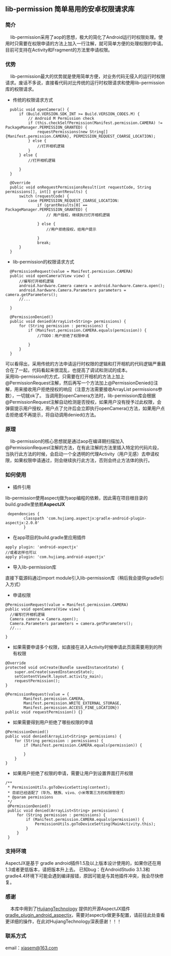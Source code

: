 ## lib-permission 简单易用的安卓权限请求库

### 简介

&nbsp;&nbsp;&nbsp;&nbsp;lib-permission采用了aop的思想，极大的简化了Android运行时权限处理。使用时只需要在权限申请的方法上加入一行注解，就可简单方便的处理权限的申请。目前可支持在Activity和Fragment的方法里申请权限。

### 优势

&nbsp;&nbsp;&nbsp;&nbsp;lib-permission最大的优势就是使用简单方便，对业务代码无侵入的运行时权限请求。废话不多说，直接看代码对比传统的运行时权限请求和使用lib-permission库的权限请求。

  * 传统的权限请求方式

  ```
    public void openCamera() {
        if (Build.VERSION.SDK_INT >= Build.VERSION_CODES.M) {
            // Android M Permission check
            if (this.checkSelfPermission(Manifest.permission.CAMERA) != PackageManager.PERMISSION_GRANTED) {
                requestPermissions(new String[]{Manifest.permission.CAMERA}, PERMISSION_REQUEST_COARSE_LOCATION);
            } else {
                //打开相机逻辑
            }
        } else {
            //打开相机逻辑

        }
    }

    @Override
    public void onRequestPermissionsResult(int requestCode, String permissions[], int[] grantResults) {
        switch (requestCode) {
            case PERMISSION_REQUEST_COARSE_LOCATION:
                if (grantResults[0] == PackageManager.PERMISSION_GRANTED) {
                    // 用户授权，继续执行打开相机逻辑

                } else {
                    //用户拒绝授权，给用户提示

                }
                break;
        }
    }
  ```

  * lib-permission的权限请求方式

  ```
    @PermissionRequest(value = Manifest.permission.CAMERA)
    public void openCamera(View view) {
        //编写打开相机逻辑
        android.hardware.Camera camera = android.hardware.Camera.open();
        android.hardware.Camera.Parameters parameters = camera.getParameters();
        //...

    }

    @PermissionDenied()
    public void denied(ArrayList<String> permissions) {
        for (String permission : permissions) {
            if (Manifest.permission.CAMERA.equals(permission)) {
                //TODO：用户拒绝了权限申请

            }
        }
    }
  ```
可以看得出，采用传统的方法申请运行时权限的逻辑和打开相机的代码逻辑严重藕合在了一起，代码看起来很混乱，也提高了调试和测试的成本。<br/>
采用lib-permission的方式，只需要在打开相机的方法上加上@PermissionRequest注解，然后再写一个方法加上@PermissionDenied()注解，用来接收用户拒绝授权的响应（注意方法需要接收ArrayList<String> permissions参数），一切就ok了。
当调用到openCamera方法时，lib-permission库会根据@PermissionRequest注解自动检测是否授权，如果用户没有授予过此权限，会弹窗提示用户授权，用户点了允许后会立即执行openCamera()方法，如果用户点击拒绝或不再提示，将自动调用denied()方法。

### 原理

&nbsp;&nbsp;&nbsp;&nbsp;lib-permission的核心思想就是通过aop在编译期扫描加入@PermissionRequest注解的方法，在有此注解的方法里插入特定的代码片段，当执行此方法的时候，会启动一个全透明的代理Activity（用户无感）去申请权限，如果权限申请通过，则会继续执行此方法，否则会终止方法体的执行。

### 如何使用

* 插件引用

lib-permission使用aspectj做为aop编程的依赖，因此需在项目根目录的build.gradle里依赖**AspectJX**

```
 dependencies {
        classpath 'com.hujiang.aspectjx:gradle-android-plugin-aspectjx:2.0.0'
        }
```

* 在app项目的build.gradle里应用插件

```
apply plugin: 'android-aspectjx'
//或者这样也可以
apply plugin: 'com.hujiang.android-aspectjx'
```

* 导入lib-permission库

直接下载源码通过import module引入lib-permission库（稍后我会提供gradle引入方式）


* 申请权限

```
@PermissionRequest(value = Manifest.permission.CAMERA)
public void openCamera(View view) {
  //编写打开相机逻辑
  Camera camera = Camera.open();
  Camera.Parameters parameters = camera.getParameters();
  //...

}
```

* 如果需要申请多个权限，如直接在进入Activity时候申请此页面需要用到的所有权限

```
@Override
protected void onCreate(Bundle savedInstanceState) {
    super.onCreate(savedInstanceState);
    setContentView(R.layout.activity_main);
    requestPermission();
}

@PermissionRequest(value = {
        Manifest.permission.CAMERA,
        Manifest.permission.WRITE_EXTERNAL_STORAGE,
        Manifest.permission.ACCESS_FINE_LOCATION})
public void requestPermission() {}
```

* 如果需要得到用户拒绝了哪些权限的申请

```
@PermissionDenied()
public void denied(ArrayList<String> permissions) {
    for (String permission : permissions) {
        if (Manifest.permission.CAMERA.equals(permission)) {

        }
    }
}
```

* 如果用户拒绝了权限的申请，需要让用户到设置界面打开权限

```
/**
 * PermissionUtils.goToDeviceSetting(context);
 * 目前已经适配了（华为、魅族、vivo、小米等第三方的权限管理页）
 * @param permissions
 */
 @PermissionDenied()
 public void denied(ArrayList<String> permissions) {
     for (String permission : permissions) {
         if (Manifest.permission.CAMERA.equals(permission)) {
             PermissionUtils.goToDeviceSetting(MainActivity.this);
         }
     }
 }
```

### 支持环境

AspectJX是基于 gradle android插件1.5及以上版本设计使用的，如果你还在用1.3或者更低版本，请把版本升上去。
已知bug：在AndroidStudio 3.1.3和gradle4.4环境下可能会遇到编译报错，原因可能是与其他插件冲突，我会尽快修复。


### 感谢

&nbsp;&nbsp;&nbsp;&nbsp;本库中用到了[HujiangTechnology](https://github.com/HujiangTechnology) 提供的开源AspectJX插件[gradle_plugin_android_aspectjx](https://github.com/HujiangTechnology/gradle_plugin_android_aspectjx)，需要对aspectjx做更多配置，请前往此处查看更详细的操作，在此对HujiangTechnology深表感谢！！！

### 联系方式
email：xiasem@163.com
